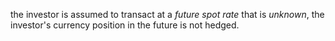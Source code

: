 the investor is assumed to transact at a *future spot rate* that is *unknown*,
the investor's currency position in the future is not hedged.